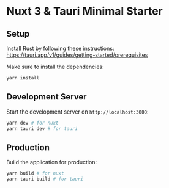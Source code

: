# Nuxt 3 & Tauri Minimal Starter 


## Setup

Install Rust by following these instructions: https://tauri.app/v1/guides/getting-started/prerequisites


Make sure to install the dependencies:

```bash
yarn install
```

## Development Server

Start the development server on `http://localhost:3000`:

```bash
yarn dev # for nuxt
yarn tauri dev # for tauri

```

## Production

Build the application for production:

```bash
yarn build # for nuxt
yarn tauri build # for tauri
```
